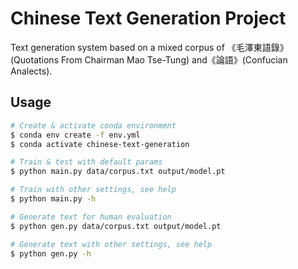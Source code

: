 # Chinese Text Generation Project

Text generation system based on a mixed corpus of 《毛澤東語錄》(Quotations From Chairman Mao Tse-Tung) and《論語》(Confucian Analects).

## Usage

```bash
# Create & activate conda environment
$ conda env create -f env.yml
$ conda activate chinese-text-generation

# Train & test with default params
$ python main.py data/corpus.txt output/model.pt

# Train with other settings, see help
$ python main.py -h

# Generate text for human evaluation
$ python gen.py data/corpus.txt output/model.pt

# Generate text with other settings, see help
$ python gen.py -h
```
